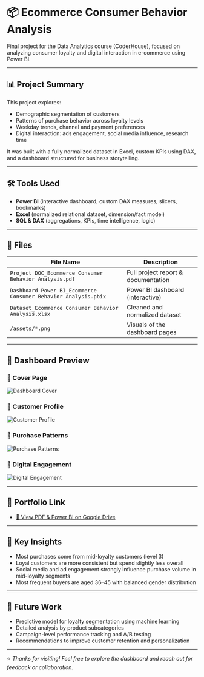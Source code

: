 # 📦 Ecommerce Consumer Behavior Analysis

Final project for the Data Analytics course (CoderHouse), focused on analyzing consumer loyalty and digital interaction in e-commerce using Power BI.

---

## 📊 Project Summary

This project explores:
- Demographic segmentation of customers
- Patterns of purchase behavior across loyalty levels
- Weekday trends, channel and payment preferences
- Digital interaction: ads engagement, social media influence, research time

It was built with a fully normalized dataset in Excel, custom KPIs using DAX, and a dashboard structured for business storytelling.

---

## 🛠️ Tools Used

- **Power BI** (interactive dashboard, custom DAX measures, slicers, bookmarks)
- **Excel** (normalized relational dataset, dimension/fact model)
- **SQL & DAX** (aggregations, KPIs, time intelligence, logic)

---

## 📂 Files

| File Name | Description |
|----------|-------------|
| `Project DOC_Ecommerce Consumer Behavior Analysis.pdf` | Full project report & documentation |
| `Dashboard Power BI_Ecommerce Consumer Behavior Analysis.pbix` | Power BI dashboard (interactive) |
| `Dataset_Ecommerce Consumer Behavior Analysis.xlsx` | Cleaned and normalized dataset |
| `/assets/*.png` | Visuals of the dashboard pages |

---

## 📸 Dashboard Preview

### 🧭 Cover Page
![Dashboard Cover](assets/dashboard-cover.png)

### 👥 Customer Profile
![Customer Profile](assets/customer-profile.png)

### 🛒 Purchase Patterns
![Purchase Patterns](assets/purchase-patterns.png)

### 📲 Digital Engagement
![Digital Engagement](assets/digital-engagement.png)

---

## 📎 Portfolio Link

- [🔗 View PDF & Power BI on Google Drive](https://drive.google.com/file/d/1C_-P62q6jKNuokIZLGhFoteir2ee4XJS/view?usp=drive_link)

---

## 📌 Key Insights

- Most purchases come from mid-loyalty customers (level 3)
- Loyal customers are more consistent but spend slightly less overall
- Social media and ad engagement strongly influence purchase volume in mid-loyalty segments
- Most frequent buyers are aged 36–45 with balanced gender distribution

---

## 🔮 Future Work

- Predictive model for loyalty segmentation using machine learning
- Detailed analysis by product subcategories
- Campaign-level performance tracking and A/B testing
- Recommendations to improve customer retention and personalization

---

⭐ *Thanks for visiting! Feel free to explore the dashboard and reach out for feedback or collaboration.*

